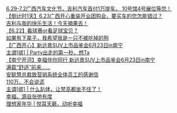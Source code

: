   
[6.29-7.2广西汽车文化节，吉利汽车首付1万提车， 10号馆4号展位等您！](http://www.dianyue.me/archives/344/1eivb0duydl281b9/)  
[【倒计时1天】6.23广西开心重装开业团购会，要买车的您怎能错过？](http://www.dianyue.me/archives/332/ib98ethgz1gs06fk/)  
[吉利与我的快乐生活！今天摘果去！](http://www.dianyue.me/archives/680/sw1eeijyoskan03w/)  
[【6.22】看球赛or看足球宝贝？](http://www.dianyue.me/archives/900/hi11h1iye4efanqu/)  
[如果有下辈子，我希望我是一只不被吃掉的狗](http://www.dianyue.me/archives/264/iwnbnwf6qzc7j996/)  
[【广西开心】新远景SUV上市品鉴会6月23日in南宁](http://www.dianyue.me/archives/332/njp0h6ntsxj7mjzs/)  
[主谓[缤] | Party出走的第一秒，想Ta](http://www.dianyue.me/archives/336/tvmo6ebxwdlhjfcs/)  
[【南宁开河】幸福伴你同行 新远景SUV上市品鉴会6月23日in南宁](http://www.dianyue.me/archives/900/08xp5xcyu3so6ljn/)  
[满载“舒适”前来......](http://www.dianyue.me/archives/334/2t2qhlcxrvxsp4tj/)  
[安聪慧总裁致营销系统全体员工的感谢信](http://www.dianyue.me/archives/336/3kcim34m3vmbmiq2/)  
[110万，不会说谎](http://www.dianyue.me/archives/336/10w7wltdcm93ehfl/)  
[主谓[缤] | 什么趴体，让梵高都坐不住了！](http://www.dianyue.me/archives/334/op28919e689tpm0p/)  
[幸福，源自张弛有度](http://www.dianyue.me/archives/336/6dnz2zd9zcrxyg7s/)  
[理想家年华 | 悦耳天籁，动听幸福](http://www.dianyue.me/archives/336/qql5cht6a4r0s7z3/)